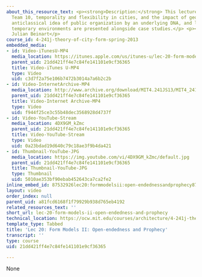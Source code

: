 ```yaml
---
about_this_resource_text: <p><strong>Description:</strong> This lecture picks up with
  Team 10, temporality and flexibility in cities, and the impact of geometry. The
  anticlassical idea of public organization by an underlying DNA, and large-scale
  temporary environments are presented alongside case studies.</p> <p><strong>Instructor:</strong>
  Julian Beinart</p>
course_id: 4-241j-theory-of-city-form-spring-2013
embedded_media:
- id: Video-iTunesU-MP4
  media_location: https://itunes.apple.com/us/itunes-u/lec-20-form-models-ii-open/id726270813?i=169193296
  parent_uid: 21dd421ff4e7c84fe141101e9cf36365
  title: Video-iTunes U-MP4
  type: Video
  uid: c3d7f2a75e106b7472b3014a7a6b2c2b
- id: Video-InternetArchive-MP4
  media_location: http://www.archive.org/download/MIT4.241JS13/MIT4_241JS13_lec20_300k.mp4
  parent_uid: 21dd421ff4e7c84fe141101e9cf36365
  title: Video-Internet Archive-MP4
  type: Video
  uid: f944f25ce3c55b48dec3568928d4737f
- id: Video-YouTube-Stream
  media_location: 4DX9GM_kZmc
  parent_uid: 21dd421ff4e7c84fe141101e9cf36365
  title: Video-YouTube-Stream
  type: Video
  uid: 0a23bdad19d640c79c18ae3f9b4da421
- id: Thumbnail-YouTube-JPG
  media_location: https://img.youtube.com/vi/4DX9GM_kZmc/default.jpg
  parent_uid: 21dd421ff4e7c84fe141101e9cf36365
  title: Thumbnail-YouTube-JPG
  type: Thumbnail
  uid: 5010ae353bf90ebab452643ca7ca2fe2
inline_embed_id: 87532926lec20:formmodelsii:open-endednessandprophecy87315882
layout: video
order_index: null
parent_uid: a81fcd6168f1f79929b938d765eb4192
related_resources_text: ''
short_url: lec-20-form-models-ii-open-endedness-and-prophecy
technical_location: https://ocw.mit.edu/courses/architecture/4-241j-theory-of-city-form-spring-2013/video-lectures/lec-20-form-models-ii-open-endedness-and-prophecy
template_type: Tabbed
title: 'Lec 20: Form Models II: Open-endedness and Prophecy'
transcript: ''
type: course
uid: 21dd421ff4e7c84fe141101e9cf36365

---
```

None